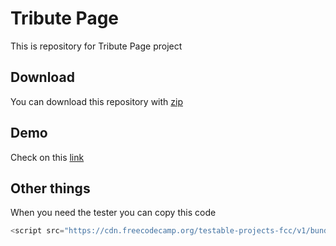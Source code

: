 # Tribute Page
This is repository for Tribute Page project

## Download
You can download this repository with [zip](https://github.com/Clouza/fcc-tribute-page/archive/refs/heads/master.zip)

## Demo
Check on this [link](https://clouza.github.io/fcc-tribute-page/)

## Other things
When you need the tester you can copy this code

```javascript
<script src="https://cdn.freecodecamp.org/testable-projects-fcc/v1/bundle.js"></script>
```
